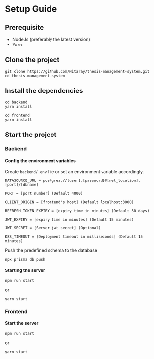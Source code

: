 # Setup Guide

## Prerequisite

- NodeJs (preferably the latest version)
- Yarn

## Clone the project
```
git clone https://github.com/Nitaray/thesis-management-system.git
cd thesis-management-system
```

## Install the dependencies

```
cd backend
yarn install
```

```
cd frontend
yarn install
```

## Start the project

### Backend

#### Config the environment variables

Create `backend/.env` file or set an environment variable accordingly.

```
DATASOURCE_URL = postgres://[user]:[password]@[net_location]:[port]/[dbname]

PORT = [port number] (Default 4000)

CLIENT_ORIGIN = [frontend's host] (Default localhost:3000)

REFRESH_TOKEN_EXPIRY = [expiry time in minutes] (Default 30 days)

JWT_EXPIRY = [expiry time in minutes] (Default 15 minutes)

JWT_SECRET = [Server jwt secret] (Optional)

K8S_TIMEOUT = [Deployment timeout in milliseconds] (Default 15 minutes)
```

Push the predefined schema to the database

```
npx prisma db push
```

#### Starting the server

```
npm run start
```
or
```
yarn start
```

### Frontend

#### Start the server

```
npm run start
```
or
```
yarn start
```

